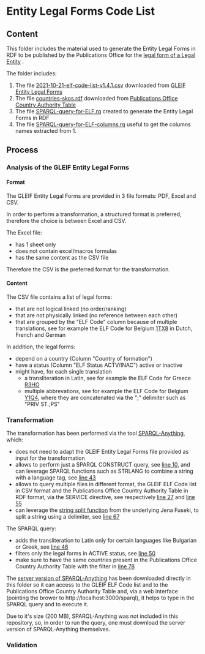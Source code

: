 # Entity Legal Forms Code List

## Content
This folder includes the material used to generate the Entity Legal Forms in RDF to be published by the Publications Office for the [legal form of a Legal Entity](https://semiceu.github.io/Core-Business-Vocabulary/releases/2.1.0/#LegalEntity%3AlegalFormType)  .

The folder includes:
1. The file [2021-10-21-elf-code-list-v1.4.1.csv](2021-10-21-elf-code-list-v1.4.1.csv) downloaded from [GLEIF Entity Legal Forms](https://www.gleif.org/en/about-lei/code-lists/iso-20275-entity-legal-forms-code-list)
2. The file [countries-skos.rdf](countries-skos.rdf) downloaded from [Publications Office Country Authority Table](https://op.europa.eu/en/web/eu-vocabularies/dataset/-/resource?uri=http://publications.europa.eu/resource/dataset/country)
3. The file [SPARQL-query-for-ELF.rq](SPARQL-query-for-ELF.rq) created to generate the Entity Legal Forms in RDF
4. The file [SPARQL-query-for-ELF-columns.rq](SPARQL-query-for-ELF-columns.rq) useful to get the columns names extracted from 1. 

## Process
### Analysis of the GLEIF Entity Legal Forms

#### Format
The GLEIF Entity Legal Forms are provided in 3 file formats: PDF, Excel and CSV.

In order to perform a transformation, a structured format is preferred, therefore the choice is between Excel and CSV.

The Excel file:
* has 1 sheet only
* does not contain excel/macros formulas
* has the same content as the CSV file

Therefore the CSV is the preferred format for the transformation.

#### Content
The CSV file contains a list of legal forms:
* that are not logical linked (no order/ranking)
* that are not physically linked (no reference between each other)
* that are grouped by the "ELF Code" column because of multiple translations, see for example the ELF Code for Belgium [1TX8](https://github.com/SEMICeu/Taxonomy/blob/master/Entity_Legal_Form/2021-10-21-elf-code-list-v1.4.1.csv#L99-L101) in Dutch, French and German

In addition, the legal forms:
* depend on a country (Column "Country of formation")
* have a status (Column "ELF Status ACTV/INAC") active or inactive
* might have, for each single translation
  *  a transliteration in Latin, see for example the ELF Code for Greece [R3HO](https://github.com/SEMICeu/Taxonomy/blob/master/Entity_Legal_Form/2021-10-21-elf-code-list-v1.4.1.csv#L1388) 
  *  multiple abbrevations, see for example the ELF Code for Belgium [Y1Q4](https://github.com/SEMICeu/Taxonomy/blob/master/Entity_Legal_Form/2021-10-21-elf-code-list-v1.4.1.csv#L234), where they are concatenated via the ";" delimiter such as "PRIV ST.;PS"

### Transformation

The transformation has been performed via the tool [SPARQL-Anything](https://github.com/SPARQL-Anything/sparql.anything), which:
* does not need to adapt the GLEIF Entity Legal Forms file provided as input for the transformation
* allows to perform just a SPARQL CONSTRUCT query, see [line 10](https://github.com/SEMICeu/Taxonomy/blob/master/Entity_Legal_Form/SPARQL-query-for-ELF.rq#L10), and can leverage SPARQL functions such as STRLANG to combine a string with a language tag, see [line 43](https://github.com/SEMICeu/Taxonomy/blob/master/Entity_Legal_Form/SPARQL-query-for-ELF.rq#L43)
* allows to query multiple files in different format, the GLEIF ELF Code list in CSV format and the Publications Office Country Authority Table in RDF format, via the SERVICE directive, see respectively [line 27](https://github.com/SEMICeu/Taxonomy/blob/master/Entity_Legal_Form/SPARQL-query-for-ELF.rq#L27) and [line 55](https://github.com/SEMICeu/Taxonomy/blob/master/Entity_Legal_Form/SPARQL-query-for-ELF.rq#L55) 
* can leverage the [string split function](https://jena.apache.org/documentation/query/library-propfunc.html) from the underlying Jena Fuseki, to split a string using a delimiter, see [line 67]( https://github.com/SEMICeu/Taxonomy/blob/master/Entity_Legal_Form/SPARQL-query-for-ELF.rq#L67)

The SPARQL query:
* adds the transliteration to Latin only for certain languages like Bulgarian or Greek, see [line 46](https://github.com/SEMICeu/Taxonomy/blob/master/Entity_Legal_Form/SPARQL-query-for-ELF.rq#L46)
* filters only the legal forms in ACTIVE status, see [line 50](https://github.com/SEMICeu/Taxonomy/blob/master/Entity_Legal_Form/SPARQL-query-for-ELF.rq#L50)
* make sure to have the same countries present in the Publications Office Country Authority Table with the filter in [line 78](https://github.com/SEMICeu/Taxonomy/blob/master/Entity_Legal_Form/SPARQL-query-for-ELF.rq#L78)

The [server version of SPARQL-Anything](https://github.com/SPARQL-Anything/sparql.anything#using-the-server) has been downloaded directly in this folder so it can access to the GLEIF ELF Code list and to the Publications Office Country Authority Table and, via a web interface (pointing the brower to http://localhost:3000/sparql), it helps to type in the SPARQL query and to execute it. 

Due to it's size (200 MB), SPARQL-Anything was not included in this repository, so, in order to run the query, one must download the server version of SPARQL-Anything themselves.


### Validation
